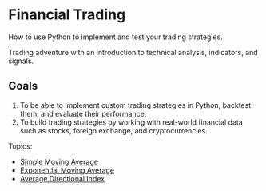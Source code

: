 # Financial Trading

How to use Python to implement and test your trading strategies.

Trading adventure with an introduction to technical analysis, indicators, and signals.


## Goals

1. To  be able to implement custom trading strategies in Python, backtest them, and evaluate their performance.
2. To build trading strategies by working with real-world financial data such as stocks, foreign exchange, and cryptocurrencies.


Topics:

- [Simple Moving Average](notebooks/SAM.ipynb)
- [Exponential Moving Average](notebooks/EMA.ipynb)
- [Average Directional Index](notebooks/ADX.ipynb)
